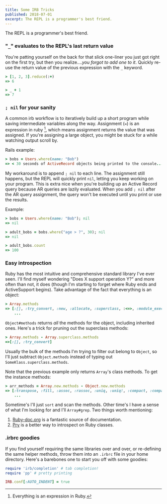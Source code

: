 ```yaml
---
title: Some IRB Tricks
published: 2018-07-01
excerpt: The REPL is a programmer's best friend.
---
```


The REPL is a programmer's best friend.

### "`_`" evaluates to the REPL's last return value
You're patting yourself on the back for that slick one-liner you just got right on the first try, but then you realize...._you forgot to add one to it_. Quickly re-use the return value of the previous expression with the `_` keyword.

```ruby
> [1, 2, 3].reduce(:+)
=> 6

> _ + 1
=> 7
```

### `; nil` for your sanity
A common irb workflow is to iteratively build up a short program while saving intermediate variables along the way. Assignment (`=`) is an expression in ruby [^1], which means assignment returns the value that was assigned. If you're assigning a large object, you might be stuck for a while watching output scroll by. 

Rails example:
```ruby
> bobs = Users.where(name: "Bob")
=> < 30 seconds of ActiveRecord objects being printed to the console... >
```

My workaround is to append `; nil` to each line. The assignment still happens, but the REPL will quickly print `nil`, letting you keep working on your program. This is extra nice when you're building up an Active Record query because AR queries are lazily evaluated. When you add `; nil` after the AR query assignment, the query won't be executed until you print or use the results.

Example:
```ruby
> bobs = Users.where(name: "Bob"); nil
=> nil

> adult_bobs = bobs.where("age > ?", 30); nil
=> nil

> adult_bobs.count
=> 100
```

### Easy introspection
Ruby has the most intuitive and comprehensive standard library I've ever seen. I'll find myself wondering "Does X support operation Y?" and more often than not, it does (though I'm starting to forget where Ruby ends and ActiveSupport begins). Take advantage of the fact that everything is an object:

```ruby
> Array.methods
=> [:[], :try_convert, :new, :allocate, :superclass, :<=>, :module_exec, :class_exec, :<=, :>=, :==, :===, :include?, :included_modules, :ancestors, :name, :public_instance_methods, :instance_methods, :private_instance_methods, :protected_instance_methods, :const_get, :constants, :const_defined? 
    ...
```

`Object#methods` returns _all_ the methods for the object, including inherited ones. Here's a trick for pruning out the superclass methods:

```ruby
> Array.methods - Array.superclass.methods
=>[:[], :try_convert]
```

Usually the bulk of the methods I'm trying to filter out belong to `Object`, so I'll just subtract `Object.methods` instead of typing out `SomeKlass.superclass.methods`.

Note that the previous example only returns `Array`'s class methods. To get the instance methods:

```ruby
> arr_methods = Array.new.methods - Object.new.methods
=> [:transpose, :fill, :assoc, :rassoc, :uniq, :uniq!, :compact, :compact!, :to_h, :flatten, :flatten!, :shuffle!, :include?, :permutation, :combination, :sample, :repeated_combination, :shuffle, :product, :bsearch, :bsearch_index, :repeated_permutation, :shelljoin, :map!, :&, :*,
    ...
```

Sometime's I'll just `sort` and scan the methods. Other time's I have a sense of what I'm looking for and I'll `Array#grep`. Two things worth mentioning:
1. [Ruby-doc.org](https://ruby-doc.org/core-2.5.1/Array.html) is a fantastic source of documentation.
2. [Pry](http://pryrepl.org/) is a better way to introspect on Ruby classes.

### .irbrc goodies
If you find yourself requiring the same libraries over and over, or re-defining the same helper methods, throw them into an `.irbrc` file in your home directory. Here's a barebones one to start you off with some goodies:

```ruby
require 'irb/completion' # tab completion!
require 'pp' # pretty printing

IRB.conf[:AUTO_INDENT] = true
```


[^1]: Everything is an expression in Ruby.
